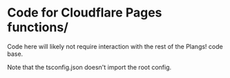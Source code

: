# Code for Cloudflare Pages functions/

Code here will likely not require interaction with the rest of the Plangs! code base.

Note that the tsconfig.json doesn't import the root config.